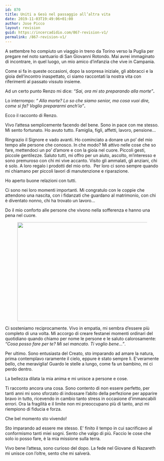 ```yaml
---
id: 870
title: Uniti a Gesù nel passaggio all’altra vita
date: 2019-11-03T19:49:06+01:00
author: Jose Picco
layout: revision
guid: https://incercadidio.com/867-revision-v1/
permalink: /867-revision-v1/
---
```

A settembre ho compiuto un viaggio in treno da Torino verso la Puglia per pregare nel noto santuario di San Giovanni Rotondo. Mai avrei immaginato di incontrare, in quel luogo, un mio amico d’infanzia che vive in Campania.

Come si fa in queste occasioni, dopo la sorpresa iniziale, gli abbracci e la gioia dell’incontro inaspettato, ci siamo raccontati la nostra vita con riferimenti al passato vissuto insieme. 

Ad un certo punto Renzo mi dice: _“Sai, ora mi sto preparando alla morte”_**.**

Lo interrompo: _“ Alla morte? Lo so che siamo senior, ma cosa vuoi dire, come si fa? Voglio prepararmi anch’io”_**.**

Ecco il racconto di Renzo.

Vivo l’attesa semplicemente facendo del bene. Sono in pace con me stesso. Mi sento fortunato. Ho avuto tutto. Famiglia, figli, affetti, lavoro, pensione…

Ringrazio il Signore e vado avanti. Ho cominciato a donare un po’ del mio tempo alle persone che conosco. In che modo? Mi attivo nelle cose che so fare, mettendoci un po’ d’amore e con la gioia nel cuore. Piccoli gesti, piccole gentilezze. Saluto tutti, mi offro per un aiuto, ascolto, m’interesso e sono premuroso con chi mi vive accanto. Visito gli ammalati, gli anziani, chi è solo. A loro regalo i prodotti del mio orto.&nbsp; Per loro ci sono sempre quando mi chiamano per piccoli lavori di manutenzione e riparazione. 

Ho aperto buone relazioni con tutti.

Ci sono nei loro momenti importanti. Mi congratulo con le coppie che attendono una nascita, con i fidanzati che guardano al matrimonio, con chi è diventato nonno, chi ha trovato un lavoro… 

Do il mio conforto alle persone che vivono nella sofferenza e hanno una pena nel cuore. <figure class="wp-block-image is-resized">

<img src="https://incercadidio.com/wp-content/uploads/2019/11/Gesù.jpg" alt="" class="wp-image-869" width="579" height="322" srcset="https://incercadidio.com/wp-content/uploads/2019/11/Gesù.jpg 440w, https://incercadidio.com/wp-content/uploads/2019/11/Gesù-300x167.jpg 300w" sizes="(max-width: 579px) 100vw, 579px" /> </figure> 

Ci sosteniamo reciprocamente. Vivo in empatia, mi sembra d’essere più completo di una volta. Mi accorgo di creare festanei momenti ordinari del quotidiano quando chiamo per nome le persone e le saluto calorosamente: _“Cosa posso fare per te? Mi sei mancato. Ti voglio bene…”_.&nbsp; 

Per ultimo. Sono entusiasta del Creato, sto imparando ad amare la natura, prima contemplavo raramente il cielo, eppure è stato sempre lì. E’veramente bello, che meraviglia! Guardo le stelle a lungo, come fa un bambino, mi ci perdo dentro. 

La bellezza dilata la mia anima e mi unisce a persone e cose.

Ti racconto ancora una cosa. Sono contento di non essere perfetto, per tanti anni mi sono sforzato di indossare l’abito della perfezione per apparire bravo in tutto, ricevendo in cambio tanto stress in occasione d’immancabili errori. Ora la fragilità e il limite non mi preoccupano più di tanto, anzi mi riempiono di fiducia e forza.

Che bel momento sto vivendo! 

Sto imparando ad essere me stesso. E’ finito il tempo in cui sacrificavo al conformismo tanti miei sogni. Sento che valgo di più. Faccio le cose che solo io posso fare, è la mia missione sulla terra.

Vivo bene l’attesa, sono curioso del dopo. La fede nel Giovane di Nazareth mi unisce con l’oltre, sento che mi salverà.